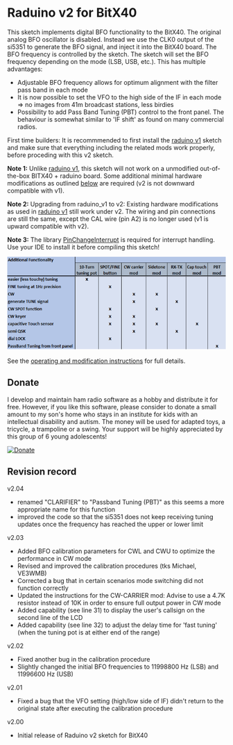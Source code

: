 # Raduino v2 for BitX40

This sketch implements digital BFO functionality to the BitX40. The original analog BFO oscillator is disabled. Instead we use the CLK0 output of the si5351 to generate the BFO signal, and inject it into the BitX40 board.
The BFO frequency is controlled by the sketch. The sketch will set the BFO frequency depending on the mode (LSB, USB, etc.). This has multiple advantages:
- Adjustable BFO frequency allows for optimum alignment with the filter pass band in each mode
- It is now possible to set the VFO to the high side of the IF in each mode => no images from 41m broadcast stations, less birdies
- Possibility to add Pass Band Tuning (PBT) control to the front panel. The behaviour is somewhat similar to 'IF shift' as found on many commercial radios.

First time builders: It is recommmended to first install the [raduino v1](https://github.com/amunters/bitx40) sketch and make sure that everything including the related mods work properly, before proceding with this v2 sketch.

**Note 1:** Unlike [raduino v1](https://github.com/amunters/bitx40), this sketch will not work on a unmodified out-of-the-box BITX40 + raduino board. Some additional minimal hardware modifications as outlined [below](operating-instructions.md) are required (v2 is not downward compatible with v1).

**Note 2:** Upgrading from raduino_v1 to v2: Existing hardware modifications as used in [raduino v1](https://github.com/amunters/bitx40) still work under v2. The wiring and pin connections are still the same, except the CAL wire (pin A2) is no longer used (v1 is upward compatible with v2).

**Note 3:** The library [PinChangeInterrupt](https://playground.arduino.cc/Main/PinChangeInterrupt) is required for interrupt handling. Use your IDE to install it before compiling this sketch!

![Hardware mod overview](hardware%20modification%20overview%20v2.PNG) 

See the [operating and modification instructions](operating-instructions.md) for full details.

## Donate

I develop and maintain ham radio software as a hobby and distribute it for free. However, if you like this software, please consider to donate a small amount to my son's home who stays in an institute for kids with an intellectual disability and autism. The money will be used for adapted toys, a tricycle, a trampoline or a swing. Your support will be highly appreciated by this group of 6 young adolescents!

 [![Donate](https://www.paypalobjects.com/en_US/GB/i/btn/btn_donateCC_LG.gif)](https://www.paypal.com/cgi-bin/webscr?cmd=_s-xclick&hosted_button_id=PTAMBM6QT8LP8)

## Revision record

v2.04
- renamed "CLARIFIER" to "Passband Tuning (PBT)" as this seems a more appropriate name for this function
- improved the code so that the si5351 does not keep receiving tuning updates once the frequency has reached the upper or lower limit

v2.03
- Added BFO calibration parameters for CWL and CWU to optimize the performance in CW mode
- Revised and improved the calibration procedures (tks Michael, VE3WMB)
- Corrected a bug that in certain scenarios mode switching did not function correctly
- Updated the instructions for the CW-CARRIER mod: Advise to use a 4.7K resistor instead of 10K in order to ensure full output power in CW mode
- Added capability (see line 31) to display the user's callsign on the second line of the LCD
- Added capability (see line 32) to adjust the delay time for 'fast tuning' (when the tuning pot is at either end of the range)

v2.02
- Fixed another bug in the calibration procedure
- Slightly changed the initial BFO frequencies to 11998800 Hz (LSB) and 11996600 Hz (USB)

v2.01
- Fixed a bug that the VFO setting (high/low side of IF) didn't return to the original state after executing the calibration procedure

v2.00
- Initial release of Raduino v2 sketch for BitX40

